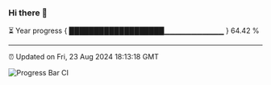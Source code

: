 ### Hi there 👋

⏳ Year progress { ███████████████████▁▁▁▁▁▁▁▁▁▁▁ } 64.42 %

---

⏰ Updated on Fri, 23 Aug 2024 18:13:18 GMT

![Progress Bar CI](https://github.com/code-lakshay/GitHub-Actions-Demo/workflows/Progress%20Bar%20CI/badge.svg)
